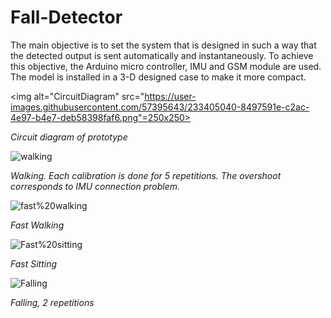 # Fall-Detector
 The main objective is to set the system that is designed in such a way that the detected output is sent automatically and instantaneously. To achieve this objective, the Arduino micro controller, IMU and GSM module are used. The model is installed in a 3-D designed case to make it more compact. 



<img alt="CircuitDiagram" src="https://user-images.githubusercontent.com/57395643/233405040-8497591e-c2ac-4e97-b4e7-deb58398faf6.png"=250x250>

*Circuit diagram of prototype*

![walking](https://user-images.githubusercontent.com/57395643/233405025-75da5516-d488-4ce8-9c23-fdcb9d772d58.png)

*Walking. Each calibration is done for 5 repetitions. The overshoot corresponds to IMU connection problem.*

![fast%20walking](https://user-images.githubusercontent.com/57395643/233404997-e56cae72-3d5e-4d5e-b48c-f8bc28463315.png)

*Fast Walking*

<img alt="Fast%20sitting" src="https://user-images.githubusercontent.com/57395643/233404984-80c00937-5d3e-4504-bfaf-9c6d6b97fc5c.png">

*Fast Sitting*


<img  alt="Falling" src="https://user-images.githubusercontent.com/57395643/233404971-ec7dc8d8-47f8-454a-8255-4fc7c5af3669.png">

*Falling, 2 repetitions*
